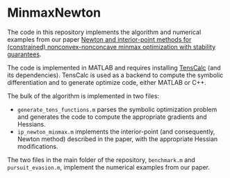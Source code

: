 # MinmaxNewton

The code in this repository implements the algorithm and numerical examples from our paper [Newton and interior-point methods for (constrained) nonconvex-nonconcave minmax optimization with stability guarantees](https://arxiv.org/abs/2205.08038).

The code is implemented in MATLAB and requires installing [TensCalc](https://github.com/hespanha/tenscalc) (and its dependencies). TensCalc is used as a backend to compute the symbolic differentiation and to generate optimize code, either MATLAB or C++.

The bulk of the algorithm is implemented in two files:
- `generate_tens_functions.m` parses the symbolic optimization problem and generates the code to compute the appropriate gradients and Hessians.
- `ip_newton_minmax.m` implements the interior-point (and consequently, Newton method) described in the paper, with the appropriate Hessian modifications.

The two files in the main folder of the repository, `benchmark.m` and `pursuit_evasion.m`, implement the numerical examples from our paper.
